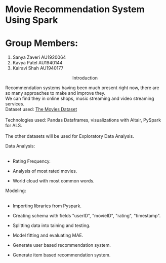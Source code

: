 # Movie Recommendation System Using Spark
# **Group Members:**

1. Sanya Zaveri AU1920064
2. Kavya Patel AU1940144
3. Kairavi Shah AU1940177


<div class="h2"><center>Introduction</center></div>

Recommendation systems having been much present right now, there are so many approaches to make and improve they.<br>
We can find they in online shops, music streaming and video streaming services.<br>
Dataset used: [The Movies Dataset](https://www.kaggle.com/rounakbanik/the-movies-dataset) <br>
<br>
Technologies used: Pandas Dataframes, visualizations with Altair, PySpark for ALS.<br>
<br>
The other datasets will be used for Exploratory Data Analysis.

<div class="h3">Data Analysis: </div><br>

* Rating Frequency.

* Analysis of most rated movies.

* World cloud with most common words.

<div class="h3">Modeling: </div><br>
 
* Importing libraries from Pyspark.

* Creating schema with fields "userID", "movieID", "rating", "timestamp".

* Splitting data into taining and testing.

* Model fitting and evaluating MAE.

* Generate user based recommendation system.

* Generate item based recommendation system.  

